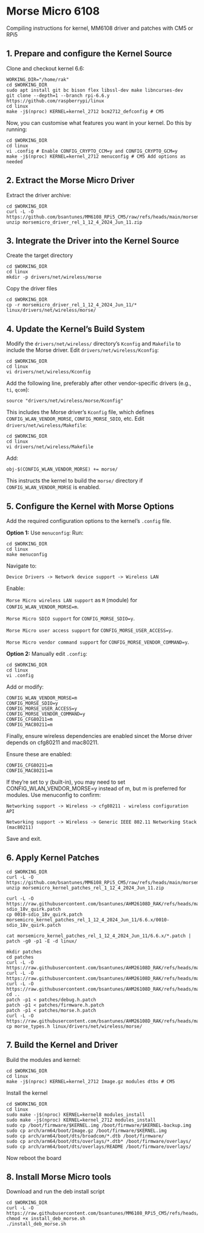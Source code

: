 # Morse Micro 6108 
Compiling instructions for kernel, MM6108 driver and patches with CM5 or RPi5

## 1. Prepare and configure the Kernel Source
Clone and checkout kernel 6.6:
```
WORKING_DIR="/home/rak"
cd $WORKING_DIR
sudo apt install git bc bison flex libssl-dev make libncurses-dev
git clone --depth=1 --branch rpi-6.6.y https://github.com/raspberrypi/linux
cd linux
make -j$(nproc) KERNEL=kernel_2712 bcm2712_defconfig # CM5
```
Now, you can customise what features you want in your kernel. Do this by running:
```
cd $WORKING_DIR
cd linux
vi .config # Enable CONFIG_CRYPTO_CCM=y and CONFIG_CRYPTO_GCM=y
make -j$(nproc) KERNEL=kernel_2712 menuconfig # CM5 Add options as needed
```

## 2. Extract the Morse Micro Driver
Extract the driver archive:
```
cd $WORKING_DIR
curl -L -O https://github.com/bsantunes/MM6108_RPi5_CM5/raw/refs/heads/main/morsemicro_driver_rel_1_12_4_2024_Jun_11.zip
unzip morsemicro_driver_rel_1_12_4_2024_Jun_11.zip
```

## 3. Integrate the Driver into the Kernel Source
Create the target directory
```
cd $WORKING_DIR
cd linux
mkdir -p drivers/net/wireless/morse
```
Copy the driver files
```
cd $WORKING_DIR
cp -r morsemicro_driver_rel_1_12_4_2024_Jun_11/* linux/drivers/net/wireless/morse/
```

## 4. Update the Kernel’s Build System
Modify the `drivers/net/wireless/` directory’s `Kconfig` and `Makefile` to include the Morse driver.
Edit `drivers/net/wireless/Kconfig`:
```
cd $WORKING_DIR
cd linux
vi drivers/net/wireless/Kconfig
```
Add the following line, preferably after other vendor-specific drivers (e.g., `ti`, `qcom`):
```
source "drivers/net/wireless/morse/Kconfig"
```
This includes the Morse driver’s `Kconfig` file, which defines `CONFIG_WLAN_VENDOR_MORSE`, `CONFIG_MORSE_SDIO`, etc.
Edit `drivers/net/wireless/Makefile`:
```
cd $WORKING_DIR
cd linux
vi drivers/net/wireless/Makefile
```
Add:
```
obj-$(CONFIG_WLAN_VENDOR_MORSE) += morse/
```
This instructs the kernel to build the `morse/` directory if `CONFIG_WLAN_VENDOR_MORSE` is enabled.

## 5. Configure the Kernel with Morse Options
Add the required configuration options to the kernel’s `.config` file.

**Option 1:** Use `menuconfig`:
Run:
```
cd $WORKING_DIR
cd linux
make menuconfig
```
Navigate to:

`Device Drivers -> Network device support -> Wireless LAN`

Enable:

`Morse Micro wireless LAN support` as `M` (module) for `CONFIG_WLAN_VENDOR_MORSE=m`.

`Morse Micro SDIO support` for `CONFIG_MORSE_SDIO=y`.

`Morse Micro user access support` for `CONFIG_MORSE_USER_ACCESS=y`.

`Morse Micro vendor command support` for `CONFIG_MORSE_VENDOR_COMMAND=y`. 

**Option 2:** Manually edit `.config`:
```
cd $WORKING_DIR
cd linux
vi .config
```
Add or modify:
```
CONFIG_WLAN_VENDOR_MORSE=m
CONFIG_MORSE_SDIO=y
CONFIG_MORSE_USER_ACCESS=y
CONFIG_MORSE_VENDOR_COMMAND=y
CONFIG_CFG80211=m
CONFIG_MAC80211=m
```

Finally, ensure wireless dependencies are enabled sincet the Morse driver depends on cfg80211 and mac80211.

Ensure these are enabled:
```
CONFIG_CFG80211=m
CONFIG_MAC80211=m
```
If they’re set to y (built-in), you may need to set CONFIG_WLAN_VENDOR_MORSE=y instead of m, but m is preferred for modules. Use menuconfig to confirm:

`Networking support -> Wireless -> cfg80211 - wireless configuration API`

`Networking support -> Wireless -> Generic IEEE 802.11 Networking Stack (mac80211)`

Save and exit.

## 6. Apply Kernel Patches
```
cd $WORKING_DIR
curl -L -O https://github.com/bsantunes/MM6108_RPi5_CM5/raw/refs/heads/main/morsemicro_kernel_patches_rel_1_12_4_2024_Jun_11.zip
unzip morsemicro_kernel_patches_rel_1_12_4_2024_Jun_11.zip

curl -L -O https://raw.githubusercontent.com/bsantunes/AHM26108D_RAK/refs/heads/main/0010-sdio_18v_quirk.patch
cp 0010-sdio_18v_quirk.patch  morsemicro_kernel_patches_rel_1_12_4_2024_Jun_11/6.6.x/0010-sdio_18v_quirk.patch

cat morsemicro_kernel_patches_rel_1_12_4_2024_Jun_11/6.6.x/*.patch | patch -g0 -p1 -E -d linux/

mkdir patches
cd patches
curl -L -O https://raw.githubusercontent.com/bsantunes/AHM26108D_RAK/refs/heads/main/debug.h.patch
curl -L -O https://raw.githubusercontent.com/bsantunes/AHM26108D_RAK/refs/heads/main/firmware.h.patch
curl -L -O https://raw.githubusercontent.com/bsantunes/AHM26108D_RAK/refs/heads/main/morse.h.patch
cd ..
patch -p1 < patches/debug.h.patch
patch -p1 < patches/firmware.h.patch
patch -p1 < patches/morse.h.patch
curl -L -O https://raw.githubusercontent.com/bsantunes/AHM26108D_RAK/refs/heads/main/morse_types.h
cp morse_types.h linux/drivers/net/wireless/morse/
```

## 7. Build the Kernel and Driver
Build the modules and kernel:
```
cd $WORKING_DIR
cd linux
make -j$(nproc) KERNEL=kernel_2712 Image.gz modules dtbs # CM5
```
Install the kernel
```
cd $WORKING_DIR
cd linux
sudo make -j$(nproc) KERNEL=kernel8 modules_install
sudo make -j$(nproc) KERNEL=kernel_2712 modules_install
sudo cp /boot/firmware/$KERNEL.img /boot/firmware/$KERNEL-backup.img
sudo cp arch/arm64/boot/Image.gz /boot/firmware/$KERNEL.img
sudo cp arch/arm64/boot/dts/broadcom/*.dtb /boot/firmware/
sudo cp arch/arm64/boot/dts/overlays/*.dtb* /boot/firmware/overlays/
sudo cp arch/arm64/boot/dts/overlays/README /boot/firmware/overlays/
```

Now reboot the board

## 8. Install Morse Micro tools
Download and run the deb install script

```
cd $WORKING_DIR
curl -L -O https://raw.githubusercontent.com/bsantunes/MM6108_RPi5_CM5/refs/heads/main/install_deb_morse.sh
chmod +x install_deb_morse.sh
./install_deb_morse.sh
```
